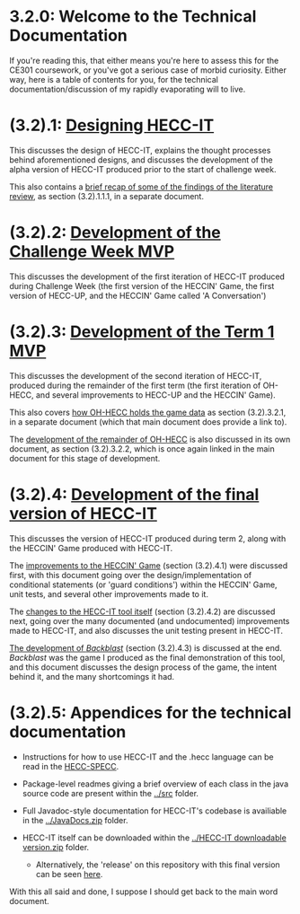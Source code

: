 # 3.2.0: Welcome to the Technical Documentation

If you're reading this, that either means you're here to assess this for the CE301 coursework,
or you've got a serious case of morbid curiosity. Either way, here is a table of contents for
you, for the technical documentation/discussion of my rapidly evaporating will to live.


# (3.2).1: [Designing HECC-IT](./Designing%20HECC-IT.md)

This discusses the design of HECC-IT, explains the thought processes behind aforementioned designs,
and discusses the development of the alpha version of HECC-IT produced prior to the
start of challenge week.

This also contains a [brief recap of some of the findings of the literature review](./recap%20of%20the%20literature%20review.md),
as section (3.2).1.1.1, in a separate document.

# (3.2).2: [Development of the Challenge Week MVP](./Development%20of%20the%20Challenge%20Week%20MVP.md)

This discusses the development of the first iteration of HECC-IT produced during Challenge Week
(the first version of the HECCIN' Game, the first version of HECC-UP, and the HECCIN' Game called
'A Conversation')

# (3.2).3: [Development of the Term 1 MVP](./Development%20of%20the%20Term%201%20MVP.md)

This discusses the development of the second iteration of HECC-IT, produced during the remainder of
the first term (the first iteration of OH-HECC, and several improvements to HECC-UP and the
HECCIN' Game).

This also covers [how OH-HECC holds the game data](./OH-HECC%20MVP%20editable%20passages,%20editable%20metadata,%20and%20GameDataObject.md)
as section (3.2).3.2.1, in a separate document (which that main document does provide a link to).

The [development of the remainder of OH-HECC](./MVP%20Development%20of%20OH-HECC.md) is also discussed
in its own document, as section (3.2).3.2.2, which is once again linked in the main document for this stage of
development.

# (3.2).4: [Development of the final version of HECC-IT](./Final%20version%20development.md)

This discusses the version of HECC-IT produced during term 2, along with the HECCIN' Game produced with
HECC-IT.

The [improvements to the HECCIN' Game](./final%20version%20HECCIN'%20Game.md) (section (3.2).4.1) were discussed
first, with this document going over the design/implementation of conditional statements (or
'guard conditions') within the HECCIN' Game, unit tests, and several other improvements made to it.

The [changes to the HECC-IT tool itself](./final%20version%20of%20HECC-IT.md) (section (3.2).4.2) are discussed
next, going over the many documented (and undocumented) improvements made to HECC-IT, and also
discusses the unit testing present in HECC-IT.

[The development of *Backblast*](./Backblast.md) (section (3.2).4.3) is discussed at the end. *Backblast*
was the game I produced as the final demonstration of this tool, and this document discusses
the design process of the game, the intent behind it, and the many shortcomings it had.


# (3.2).5: Appendices for the technical documentation

* Instructions for how to use HECC-IT and the .hecc language can be read in the [HECC-SPECC](../Documentation%20for%20HECC-IT/HECC-SPECC.md).

* Package-level readmes giving a brief overview of each class in the java source code are present within the [../src](../src)
  folder.
  
* Full Javadoc-style documentation for HECC-IT's codebase is availiable in the [../JavaDocs.zip](../JavaDocs.zip) folder.

* HECC-IT itself can be downloaded within the [../HECC-IT downloadable version.zip](../HECC-IT%20downloadable%20version.zip)
  folder.
  
    * Alternatively, the 'release' on this repository with this final version can be seen [here](https://cseegit.essex.ac.uk/ce301_2020/ce301_lowe_richard_m/-/releases/3.0-Final_Deliverable).

With this all said and done, I suppose I should get back to the main word document.
